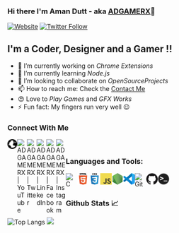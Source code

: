 ### Hi there I'm Aman Dutt - aka [ADGAMERX][linkedin]👋
[![Website](https://img.shields.io/website?label=ADGAMERX&style=for-the-badge&url=https%3A%2F%2Fadgamerx7.blogspot.com%2F)]([https://adgamerx7.blogspot.com/](https://adgamerx7.blogspot.com/) "Visit My Blog")
[![Twitter Follow](https://img.shields.io/twitter/follow/adgamerx7?color=1DA1F2&logo=twitter&style=for-the-badge)](https://twitter.com/intent/follow?original_referer=https%3A%2F%2Fgithub.com%2Fadgamerx7&screen_name=adgamerx7)

## I'm a Coder, Designer and a Gamer !!
- 🔭 I’m currently working on _Chrome Extensions_
- 🌱 I’m currently learning _Node.js_
- 👯 I’m looking to collaborate on _OpenSourceProjects_
- 📫 How to reach me: Check the [Contact Me](#connect-with-me)
- 😍 Love to _Play Games_ and _GFX Works_
- ⚡ Fun fact: My fingers run very well 😉

<!--
**adgamerx/adgamerx** is a ✨ _special_ ✨ repository because its `README.md` (this file) appears on your GitHub profile.

Here are some ideas to get you started:
-->
### Connect With Me
[<img align="left" alt="ADGAMERX.GQ" width="22px" src="https://raw.githubusercontent.com/iconic/open-iconic/master/svg/globe.svg" />][website]
[<img align="left" alt="ADGAMERX | YouTube" width="22px" src="https://cdn.jsdelivr.net/npm/simple-icons@v3/icons/youtube.svg" />][youtube]
[<img align="left" alt="ADGAMERX | Twitter" width="22px" src="https://cdn.jsdelivr.net/npm/simple-icons@v3/icons/twitter.svg" />][twitter]
[<img align="left" alt="ADGAMERX | LinkedIn" width="22px" src="https://cdn.jsdelivr.net/npm/simple-icons@v3/icons/linkedin.svg" />][linkedin]
[<img align="left" alt="ADGAMERX | Facebook" width="22px" src="https://cdn.jsdelivr.net/npm/simple-icons@v3/icons/facebook.svg" />][facebook]
[<img align="left" alt="ADGAMERX | Instagram" width="22px" src="https://cdn.jsdelivr.net/npm/simple-icons@v3/icons/instagram.svg" />][instagram]
<br>

### Languages and Tools:
<img align="left" alt="C" width="26px" src="https://img.icons8.com/color/48/000000/c-programming.png" />

<img align="left" alt="HTML5" width="26px" src="https://raw.githubusercontent.com/github/explore/80688e429a7d4ef2fca1e82350fe8e3517d3494d/topics/html/html.png" />

<img align="left" alt="CSS3" width="26px" src="https://raw.githubusercontent.com/github/explore/80688e429a7d4ef2fca1e82350fe8e3517d3494d/topics/css/css.png" />

<img align="left" alt="Javascript" width="26px" src="https://raw.githubusercontent.com/github/explore/80688e429a7d4ef2fca1e82350fe8e3517d3494d/topics/javascript/javascript.png">

<img align="left" alt="NodeJS" width="26px" src="https://raw.githubusercontent.com/github/explore/80688e429a7d4ef2fca1e82350fe8e3517d3494d/topics/nodejs/nodejs.png">

<img align="left" alt="Visual Studio Code" width="26px" src="https://raw.githubusercontent.com/github/explore/80688e429a7d4ef2fca1e82350fe8e3517d3494d/topics/visual-studio-code/visual-studio-code.png" />

<img align="left" alt="Git" width="26px" src="https://img.icons8.com/color/48/000000/git.png" />

<img align="left" alt="GitHub" width="26px" src="https://raw.githubusercontent.com/github/explore/78df643247d429f6cc873026c0622819ad797942/topics/github/github.png" />

<img align="left" alt="Terminal" width="26px" src="https://raw.githubusercontent.com/github/explore/d92924b1d925bb134e308bd29c9de6c302ed3beb/topics/terminal/terminal.png" />

<br>
<br>

### Github Stats 📈

![Top Langs](https://github-readme-stats.vercel.app/api/top-langs/?username=adgamerx&layout=compact&theme=radical) <img src="https://github-readme-stats.vercel.app/api?username=adgamerx&show_icons=true&theme=radical">

[website]: https://www.adgamerx.gq/
[twitter]: https://twitter.com/adgamerx7
[youtube]: https://youtube.com/amandutt
[instagram]: https://instagram.com/adgamerx
[linkedin]: https://www.linkedin.com/in/adgamerx/
[facebook]: https://facebook.com/adgamerx
